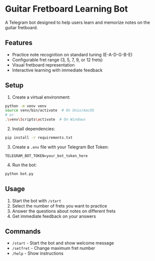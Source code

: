 # Guitar Fretboard Learning Bot

A Telegram bot designed to help users learn and memorize notes on the guitar fretboard.

## Features
- Practice note recognition on standard tuning (E-A-D-G-B-E)
- Configurable fret range (3, 5, 7, 9, or 12 frets)
- Visual fretboard representation
- Interactive learning with immediate feedback

## Setup
1. Create a virtual environment:
```bash
python -m venv venv
source venv/bin/activate  # On Unix/macOS
# or
.\venv\Scripts\activate  # On Windows
```

2. Install dependencies:
```bash
pip install -r requirements.txt
```

3. Create a `.env` file with your Telegram Bot Token:
```
TELEGRAM_BOT_TOKEN=your_bot_token_here
```

4. Run the bot:
```bash
python bot.py
```

## Usage
1. Start the bot with `/start`
2. Select the number of frets you want to practice
3. Answer the questions about notes on different frets
4. Get immediate feedback on your answers

## Commands
- `/start` - Start the bot and show welcome message
- `/setfret` - Change maximum fret number
- `/help` - Show instructions 